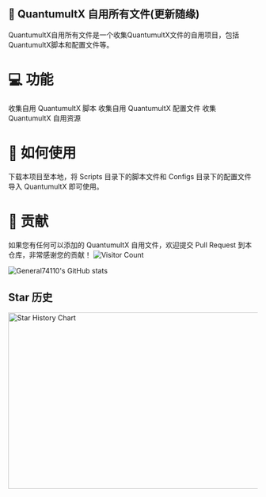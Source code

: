 ## 🤩 QuantumultX 自用所有文件(更新随缘)

QuantumultX自用所有文件是一个收集QuantumultX文件的自用项目，包括QuantumultX脚本和配置文件等。

# 💻 功能

收集自用 QuantumultX 脚本
收集自用 QuantumultX 配置文件
收集 QuantumultX 自用资源

# 🚀 如何使用

下载本项目至本地，将 Scripts 目录下的脚本文件和 Configs 目录下的配置文件导入 QuantumultX 即可使用。

# 🤝 贡献

如果您有任何可以添加的 QuantumultX 自用文件，欢迎提交 Pull Request 到本仓库，非常感谢您的贡献！
![Visitor Count](https://profile-counter.glitch.me/General74110/count.svg)  

![General74110's GitHub stats](https://github-readme-stats.vercel.app/api?username=General74110&show_icons=true&count_private=true&theme=vue-dark)

## Star 历史
<img src="https://api.star-history.com/svg?repos=General74110/Quantumult-X&type=Date" alt="Star History Chart" width="600" height="356" align="center">